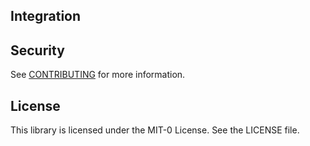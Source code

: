 ## Integration

## Security

See [CONTRIBUTING](CONTRIBUTING.md#security-issue-notifications) for more information.

## License

This library is licensed under the MIT-0 License. See the LICENSE file.

